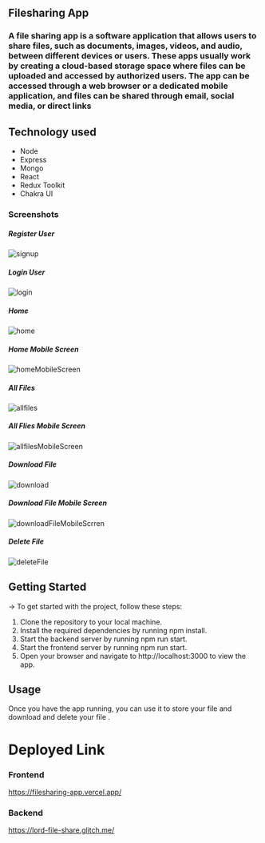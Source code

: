 ## Filesharing App

### A file sharing app is a software application that allows users to share files, such as documents, images, videos, and audio, between different devices or users. These apps usually work by creating a cloud-based storage space where files can be uploaded and accessed by authorized users. The app can be accessed through a web browser or a dedicated mobile application, and files can be shared through email, social media, or direct links

## Technology used

- Node
- Express
- Mongo
- React
- Redux Toolkit
- Chakra UI

### Screenshots

##### Register User

![signup](./filesharing-app//src//assets/signup.png)

##### Login User

![login](./filesharing-app//src//assets/login.png)

##### Home

![home](./filesharing-app//src//assets/home.png)

##### Home Mobile Screen

![homeMobileScreen](./filesharing-app//src//assets/homeMobileScreen.png)

##### All Files

![allfiles](./filesharing-app//src//assets/allfiles.png)

##### All Flies Mobile Screen

![allfilesMobileScreen](./filesharing-app//src//assets/allfilesMobileScreen.png)

##### Download File

![download](./filesharing-app//src//assets/download.png)

##### Download File Mobile Screen

![downloadFileMobileScrren](./filesharing-app//src//assets/downloadFileMobileScrren.png)

##### Delete File

![deleteFile](./filesharing-app//src//assets/deleteFile.png)

## Getting Started

-> To get started with the project, follow these steps:

1. Clone the repository to your local machine.
2. Install the required dependencies by running npm install.
3. Start the backend server by running npm run start.
4. Start the frontend server by running npm run start.
5. Open your browser and navigate to http://localhost:3000 to view the app.

## Usage

Once you have the app running, you can use it to store your file and download and delete your file .

# Deployed Link

### Frontend

https://filesharing-app.vercel.app/

### Backend

https://lord-file-share.glitch.me/

